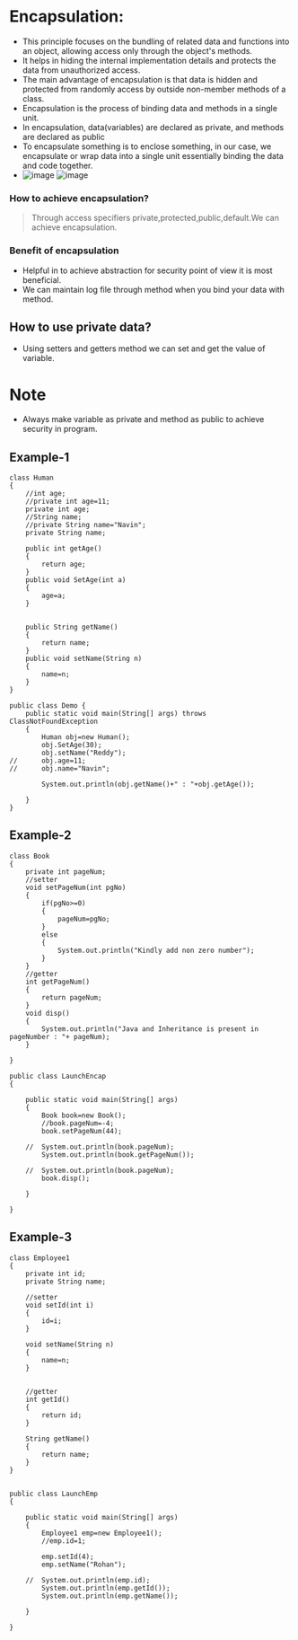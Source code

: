 # Encapsulation: 
- This principle focuses on the bundling of related data and functions into an object, allowing access only through the object's methods.
- It helps in hiding the internal implementation details and protects the data from unauthorized access.
- The main advantage of encapsulation is that data is hidden and protected from randomly access by outside non-member methods of a class.
- Encapsulation is the process of binding data and methods in a single unit.
- In encapsulation, data(variables) are declared as private, and methods are declared as public
- To encapsulate something is to enclose something, in our case, we encapsulate or wrap data into a single unit essentially binding the data and code together.
- ![image](https://github.com/user-attachments/assets/839257ed-3b64-4def-b955-0fa9f77daf25)
![image](https://github.com/user-attachments/assets/20ed2e10-0c86-427d-a68e-bf32362bdb79)
### How to achieve encapsulation?
> Through access specifiers private,protected,public,default.We can achieve encapsulation.
### Benefit of encapsulation
- Helpful in to achieve abstraction for security point of view it is most beneficial.
- We can maintain log file through method when you bind your data with method.

## How to use private data?
- Using setters and getters method we can set and get the value of variable.
# Note
- Always make variable as private and method as public to achieve  security in program.
## Example-1
```
class Human
{
	//int age;
	//private int age=11;
	private int age;
	//String name;
	//private String name="Navin";
	private String name;
	
	public int getAge()
	{
		return age;
	}
	public void SetAge(int a)
	{
		age=a;
	}
	
	
	public String getName()
	{
		return name;
	}
	public void setName(String n)
	{
		name=n;
	}
}

public class Demo {
	public static void main(String[] args) throws ClassNotFoundException
	{
		Human obj=new Human();
		obj.SetAge(30);
		obj.setName("Reddy");
//		obj.age=11;
//		obj.name="Navin";
		
		System.out.println(obj.getName()+" : "+obj.getAge());
	
	}
}
```
## Example-2
```
class Book
{
	private int pageNum;
	//setter
	void setPageNum(int pgNo)
	{
		if(pgNo>=0)
		{
			pageNum=pgNo;
		}
		else
		{
			System.out.println("Kindly add non zero number");
		}
	}
	//getter
	int getPageNum()
	{
		return pageNum;
	}
	void disp()
	{
		System.out.println("Java and Inheritance is present in pageNumber : "+ pageNum);
	}

}

public class LaunchEncap 
{

	public static void main(String[] args) 
	{
		Book book=new Book();
		//book.pageNum=-4;
		book.setPageNum(44);
		
	//	System.out.println(book.pageNum);
		System.out.println(book.getPageNum());
		
	//	System.out.println(book.pageNum);
		book.disp();

	}

}
```
## Example-3
```
class Employee1
{
	private int id;
	private String name;
	
	//setter
	void setId(int i)
	{
		id=i;
	}
	
	void setName(String n)
	{
		name=n;
	}
	
	
	//getter
	int getId()
	{
		return id;
	}
	
	String getName()
	{
		return name;
	}
}


public class LaunchEmp 
{

	public static void main(String[] args) 
	{
		Employee1 emp=new Employee1();
		//emp.id=1;
		
		emp.setId(4);
		emp.setName("Rohan");
		
	//	System.out.println(emp.id);
		System.out.println(emp.getId());
		System.out.println(emp.getName());

	}

}
```
